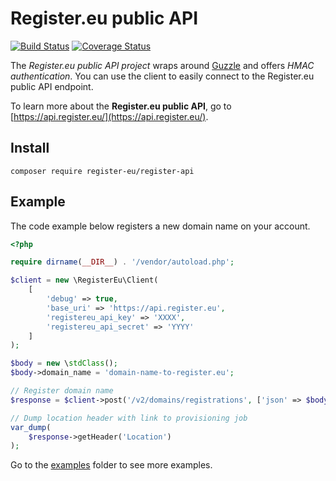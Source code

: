 # Register.eu public API

[![Build Status](https://travis-ci.org/register-eu/register-api.svg?branch=master)](https://travis-ci.org/register-eu/register-api)
[![Coverage Status](https://coveralls.io/repos/github/register-eu/register-api/badge.svg?branch=master)](https://coveralls.io/github/register-eu/register-api?branch=master)

The *Register.eu public API project* wraps around [Guzzle](http://docs.guzzlephp.org/en/latest/) and offers *HMAC authentication*. You can use the client to easily connect to the Register.eu public API endpoint.

To learn more about the **Register.eu public API**, go to [https://api.register.eu/](https://api.register.eu/).

## Install

```
composer require register-eu/register-api
```


## Example

The code example below registers a new domain name on your account.

```php
<?php

require dirname(__DIR__) . '/vendor/autoload.php';

$client = new \RegisterEu\Client(
    [
        'debug' => true,
        'base_uri' => 'https://api.register.eu',
        'registereu_api_key' => 'XXXX',
        'registereu_api_secret' => 'YYYY'
    ]
);

$body = new \stdClass();
$body->domain_name = 'domain-name-to-register.eu';

// Register domain name
$response = $client->post('/v2/domains/registrations', ['json' => $body]);

// Dump location header with link to provisioning job
var_dump(
    $response->getHeader('Location')
);
```

Go to the [examples](examples) folder to see more examples.